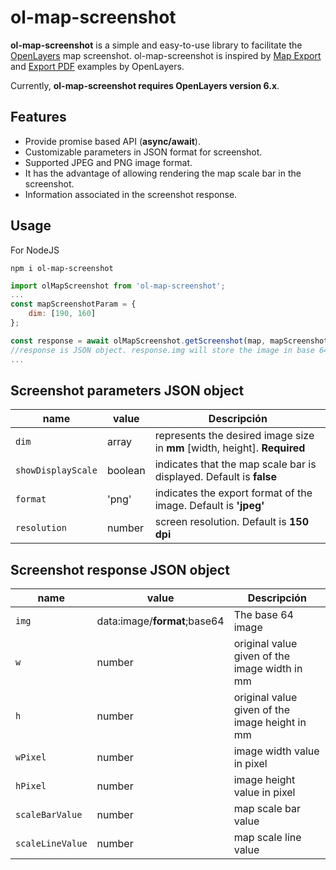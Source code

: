 # ol-map-screenshot
**ol-map-screenshot** is a simple and easy-to-use library to facilitate the [OpenLayers](https://openlayers.org/) map screenshot. ol-map-screenshot is inspired by [Map Export](https://openlayers.org/en/latest/examples/export-map.html) and [Export PDF](https://openlayers.org/en/latest/examples/export-pdf.html) examples by OpenLayers.

Currently, **ol-map-screenshot requires OpenLayers version 6.x**.

## Features ##
  - Provide promise based API (**async/await**).
  - Customizable parameters in JSON format for screenshot.
  - Supported JPEG and PNG image format.
  - It has the advantage of allowing rendering the map scale bar in the screenshot.
  - Information associated in the screenshot response.
  
## Usage ##
For NodeJS

    npm i ol-map-screenshot

```js
import olMapScreenshot from 'ol-map-screenshot';
...
const mapScreenshotParam = {
    dim: [190, 160]
};

const response = await olMapScreenshot.getScreenshot(map, mapScreenshotParam);
//response is JSON object. response.img will store the image in base 64
...
```

## Screenshot parameters JSON object ##

| name | value | Descripción |
| --- | --- | --- |
| `dim` | array | represents the desired image size in **mm** [width, height]. **Required** |
| `showDisplayScale` | boolean | indicates that the map scale bar is displayed. Default is **false** |
| `format` | 'png' | indicates the export format of the image. Default is **'jpeg'** |
| `resolution` | number | screen resolution. Default is **150 dpi** |

## Screenshot response JSON object ##

| name | value | Descripción |
| --- | --- | --- |
| `img` | data:image/**format**;base64 | The base 64 image |
| `w` | number | original value given of the image width in mm |
| `h` | number | original value given of the image height in mm |
| `wPixel` | number | image width value in pixel |
| `hPixel` | number | image height value in pixel |
| `scaleBarValue` | number | map scale bar value |
| `scaleLineValue` | number | map scale line value |
